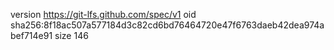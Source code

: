 version https://git-lfs.github.com/spec/v1
oid sha256:8f18ac507a577184d3c82cd6bd76464720e47f6763daeb42dea974abef714e91
size 146
